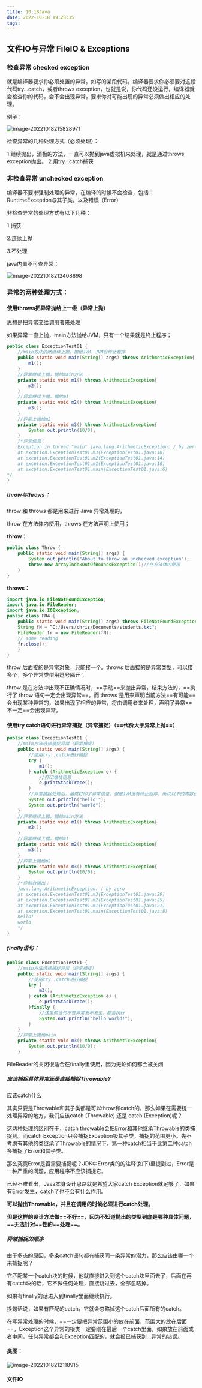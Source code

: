 ```yaml
---
title: 10.18Java
date: 2022-10-18 19:28:15
tags:
---
```




## 文件IO与异常 FileIO & Exceptions

### 检查异常 checked exception

就是编译器要求你必须处置的异常。如写的某段代码，编译器要求你必须要对这段代码try…catch，或者throws exception，也就是说，你代码还没运行，编译器就会检查你的代码，会不会出现异常，要求你对可能出现的异常必须做出相应的处理。

例子：

![image-20221018215828971](10-18Java/image-20221018215828971.png)

检查异常的几种处理方式（必须处理）：

1.继续抛出，消极的方法，一直可以抛到java虚拟机来处理，就是通过throws exception抛出。
2.用try…catch捕获

### 非检查异常 unchecked exception

编译器不要求强制处理的异常，在编译的时候不会检查，包括：RuntimeException与其子类，以及错误（Error）

非检查异常的处理方式有以下几种：

1.捕获

2.连续上抛

3.不处理

java内置不可查异常：

![image-20221018212408898](10-18Java/image-20221018212408898.png)

### 异常的两种处理方式：

#### 使用throws把异常抛给上一级（异常上抛）

思想是把异常交给调用者来处理

如果异常一直上抛，main方法抛给JVM，只有一个结果就是终止程序；

```java
public class ExceptionTest01 {
    //main方法依然继续上抛，抛给JVM，JVM会终止程序
    public static void main(String[] args) throws ArithmeticException{
        m1();
    }
    //异常继续上抛，抛给main方法
    private static void m1() throws ArithmeticException{
        m2();
    }
    //异常继续上抛，抛给m1
    private static void m2() throws ArithmeticException{
        m3();
    }
    //异常上抛给m2
    private static void m3() throws ArithmeticException{
        System.out.println(10/0);
    }
    /*异常信息：
    Exception in thread "main" java.lang.ArithmeticException: / by zero
    at excption.ExceptionTest01.m3(ExceptionTest01.java:18)
    at excption.ExceptionTest01.m2(ExceptionTest01.java:14)
    at excption.ExceptionTest01.m1(ExceptionTest01.java:10)
    at excption.ExceptionTest01.main(ExceptionTest01.java:6)
*/
}
```

##### throw与throws：

throw 和 throws 都是用来进行 Java 异常处理的，

throw 在方法体内使用，throws 在方法声明上使用；

**throw：**

```java
public class Throw {
	public static void main(String[] args) {
		System.out.println("About to throw an unchecked exception");
		throw new ArrayIndexOutOfBoundsException();//在方法体内使用
	}
}
```

**throws：**

```java
import java.io.FileNotFoundException;
import java.io.FileReader;
import java.io.IOException;
public class FR4 {
    public static void main(String[] args) throws FileNotFoundException, IOException{/*在声明里使用*/
    String fN = “C:/Users/chris/Documents/students.txt";
    FileReader fr = new FileReader(fN);
    // some reading
    fr.close();
	}
}
```

throw 后面接的是异常对象，只能接一个。throws 后面接的是异常类型，可以接多个，多个异常类型用逗号隔开；

throw 是在方法中出现不正确情况时，==手动==来抛出异常，结束方法的，==执行了 throw 语句一定会出现异常==。而 throws 是用来声明当前方法==有可能==会出现某种异常的，如果出现了相应的异常，将由调用者来处理，声明了异常==不一定==会出现异常。

#### 使用try catch语句进行异常捕捉（异常捕捉）（==代价大于异常上抛==）

```java
public class ExceptionTest01 {
    //main方法选择捕捉异常（异常捕捉）
    public static void main(String[] args) {
        //使用try..catch进行捕捉
        try {
            m1();
        } catch (ArithmeticException e) {
            //打印堆栈信息
            e.printStackTrace();
        }
        //异常捕捉处理后，虽然打印了异常信息，但是JVM没有终止程序，所以以下的内容还是会被打印
        System.out.println("hello!");
        System.out.println("world"); 
    }
    //异常继续上抛，抛给main方法
    private static void m1() throws ArithmeticException{
        m2();
    }
    //异常继续上抛，抛给m1
    private static void m2() throws ArithmeticException{
        m3();
    }
    //异常上抛给m2
    private static void m3() throws ArithmeticException{
        System.out.println(10/0);
    }
    /*控制台输出：
    java.lang.ArithmeticException: / by zero
    at excption.ExceptionTest01.m3(ExceptionTest01.java:29)
    at excption.ExceptionTest01.m2(ExceptionTest01.java:25)
    at excption.ExceptionTest01.m1(ExceptionTest01.java:21)
    at excption.ExceptionTest01.main(ExceptionTest01.java:8)
    hello!
    world
    */
}
```

##### finally语句：

```java
public class ExceptionTest01 {
    //main方法选择捕捉异常（异常捕捉）
    public static void main(String[] args) {
        //使用try..catch进行捕捉
        try {
            m3();
        } catch (ArithmeticException e) {
            e.printStackTrace();
        }finally {
            //这里的语句不管异常发不发生，都会执行
            System.out.println("hello world!");
        }
    }
    //异常上抛给main
    private static void m3() throws ArithmeticException{
        System.out.println(10/0);
    }
```

FileReader的关闭很适合在finally里使用，因为无论如何都会被关闭

##### 应该捕捉具体异常还是直接捕捉Throwable?

应该catch什么

其实只要是Throwable和其子类都是可以throw和catch的，那么如果在需要统一处理异常的地方，我们应该catch (Throwable) 还是 catch (Exception)呢？

这两种处理的区别在于，catch throwable会把Error和其他继承Throwable的类捕捉到。而catch Exception只会捕捉Exception极其子类，捕捉的范围更小。先不考虑有其他的类继承了Throwable的情况下，第一种catch相当于比第二种catch多捕捉了Error和其子类。

那么究竟Error是否需要捕捉呢？JDK中Error类的的注释(如下)里提到过，Error是一种严重的问题，应用程序不应该捕捉它。

已经不难看出，Java本身设计思路就是希望大家catch Exception就足够了，如果有Error发生，catch了也不会有什么作用。

**可以抛出Throwable，并且在调用的时候必须进行catch处理。**

**但是这样的设计方法做==不好==，因为不知道抛出的类型到底是哪种具体问题，==无法针对==性的==处理==。**

##### 异常捕捉的顺序

由于多态的原因，多条catch语句都有捕获同一条异常的潜力，那么应该由哪一个来捕捉呢？

它匹配某一个catch块的时候，他就直接进入到这个catch块里面去了，后面在再有catch块的话，它不做任何处理，直接跳过去，全部忽略掉。

如果有finally的话进入到finally里面继续执行。

换句话说，如果有匹配的catch，它就会忽略掉这个catch后面所有的catch。

在写异常处理的时候，==一定要把异常范围小的放在前面，范围大的放在后面==，Exception这个异常的根类一定要刚在最后一个catch里面，如果放在前面或者中间，任何异常都会和Exception匹配的，就会报已捕获到...异常的错误。

#### 类图：

![image-20221018212118915](10-18Java/image-20221018212118915.png)

#### 文件IO

